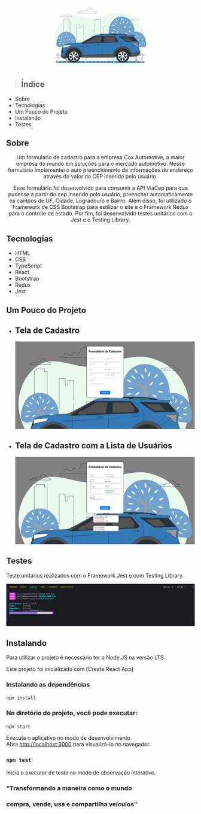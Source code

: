 <p align="center"> <img src="public/carro.svg" width="50%"> </p>

> <h2>Índice</h2>

<ul>
	<li>Sobre</li>
	<li>Tecnologias</li>
	<li>Um Pouco do Projeto</li>
	<li>Instalando</li>
    <li>Testes</li>
</ul>

## Sobre

<p align="center">Um formulário de cadastro para a empresa Cox Automotive, a maior empresa do mundo em soluções para o mercado automotivo. Nesse formulário implementei o auto preenchimento de informações do endereço através do valor do CEP inserido pelo usuário.</p>
<p align="center"> Esse formulário foi desenvolvido para consumir a API ViaCep para que pudesse a partir do cep inserido pelo usuário, preencher automaticamente os campos de UF, Cidade, Logradouro e Bairro. Além disso, foi utilizado o Framework de CSS Bootstrap para estilizar o site e o Framework Redux para o controle de estado. Por fim, foi desenvolvido testes unitários com o Jest e o Testing Library.</p>


## Tecnologias
* HTML
* CSS
* TypeScript
* React
* Bootstrap
* Redux
* Jest

## Um Pouco do Projeto
<ul>
  <li> <h2>Tela de Cadastro</h2> </li>
    <p><img src="public/assets/screenshot/Screenshot_1.png"></p>
    
  <li> <h2>Tela de Cadastro com a Lista de Usuários</h2> </li>
    <p><img src="public/assets/screenshot/Screenshot_2.png"></p>
</ul>

## Testes
Teste unitários realizados com o Framework Jest e com Testing Library.

<p align="center"> <img src="public/assets/screenshot/Screenshot_3.png"> </p>

## Instalando

Para utilizar o projeto é necessário ter o Node.JS na versão LTS.

Este projeto foi inicializado com [Create React App]

  ### Instalando as dependências
  
  `npm install`

  ### No diretório do projeto, você pode executar:

 `npm start`

Executa o aplicativo no modo de desenvolvimento.\
Abra [http://localhost:3000](http://localhost:3000) para visualizá-lo no navegador.

### `npm test`

Inicia o executor de teste no modo de observação interativo.


<h3> “Transformando a maneira como o mundo </h3>
<h3> compra, vende, usa e compartilha veículos” </h3>
